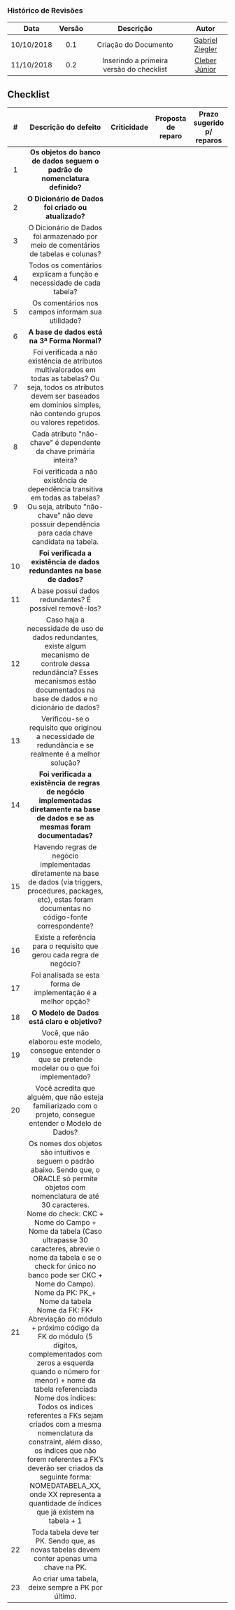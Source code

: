 [Gabriel Ziegler]: https://github.com/gabrielziegler3
[Cleber Júnior]: https://github.com/cjjcastro

### Histórico de Revisões

| Data       | Versão | Descrição            |         Autor             |
|:----------:|:------:|:--------------------:|:-------------------------:|
| 10/10/2018 | 0.1 | Criação do Documento | [Gabriel Ziegler] |
| 11/10/2018 | 0.2 | Inserindo a primeira versão do checklist | [Cleber Júnior]

## Checklist

| # | Descrição do defeito | Criticidade | Proposta de reparo | Prazo sugerido p/ reparos |
|:-:|:--------------------:|:-----------:|:------------------:|:-------------------------:|
| 1 | **Os objetos do banco de dados seguem o padrão de nomenclatura definido?** |
| 2 | **O Dicionário de Dados foi criado ou atualizado?** |
| 3 | O Dicionário de Dados foi armazenado por meio de comentários de tabelas e colunas?|
| 4 | Todos os comentários explicam a função e necessidade de cada tabela? |
| 5 | Os comentários nos campos informam sua utilidade? |
| 6 | **A base de dados está na 3ª Forma Normal?** |
| 7 | Foi verificada a não existência de atributos multivalorados em todas as tabelas? Ou seja, todos os atributos devem ser baseados em domínios simples, não contendo grupos ou valores repetidos. |
| 8 | Cada atributo "não-chave" é dependente da chave primária inteira? |
| 9 | Foi verificada a não existência de dependência transitiva em todas as tabelas? Ou seja, atributo "não-chave" não deve possuir dependência para cada chave candidata na tabela. |
| 10 | **Foi verificada a existência de dados redundantes na base de dados?** |
| 11 | A base possui dados redundantes? É possível removê-los? |
| 12 | Caso haja a necessidade de uso de dados redundantes, existe algum mecanismo de controle dessa redundância? Esses mecanismos estão documentados na base de dados e no dicionário de dados? |
| 13 | Verificou-se o requisito que originou a necessidade de redundância e se realmente é a melhor solução? |
| 14 | **Foi verificada a existência de regras de negócio implementadas diretamente na base de dados e se as mesmas foram documentadas?** |
| 15 | Havendo regras de negócio implementadas diretamente na base de dados (via triggers, procedures, packages, etc), estas foram documentas no código-fonte correspondente? |
| 16 | Existe a referência para o requisito que gerou cada regra de negócio? |
| 17 | Foi analisada se esta forma de implementação é a melhor opção? |
| 18 | **O Modelo de Dados está claro e objetivo?** |
| 19 | Você, que não elaborou este modelo, consegue entender o que se pretende modelar ou o que foi implementado? |
| 20 | Você acredita que alguém, que não esteja familiarizado com o projeto, consegue entender o Modelo de Dados? |
| 21 | Os nomes dos objetos são intuitivos e seguem o padrão abaixo. Sendo que, o ORACLE só permite objetos com nomenclatura de até 30 caracteres.<br>Nome do check: CKC + Nome do Campo + Nome da tabela (Caso ultrapasse 30 caracteres, abrevie o nome da tabela e se o check for único no banco pode ser CKC + Nome do Campo).<br>Nome da PK: PK_+ Nome da tabela<br>Nome da FK:  FK+ Abreviação do módulo + próximo código da FK do módulo (5 dígitos, complementados com zeros a esquerda quando o número for menor) + nome da tabela referenciada<br>Nome dos índices: Todos os índices referentes a FKs sejam criados com a mesma nomenclatura da constraint, além disso, os índices que não forem referentes a FK’s deverão ser criados da seguinte forma: <br>NOMEDATABELA_XX, onde XX representa a quantidade de índices que já existem na tabela + 1 |
| 22 | Toda tabela deve ter PK. Sendo que, as novas tabelas devem conter apenas uma chave na PK. |
| 23 | Ao criar uma tabela, deixe sempre a PK por último. |